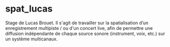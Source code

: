 # spat_lucas
Stage de Lucas Brouet. Il s'agit de travailler sur la spatialisation d’un enregistrement multipiste / ou d'un concert live, afin de permettre une diffusion indépendante de chaque source sonore (instrument, voix, etc.) sur un système multicanaux.
